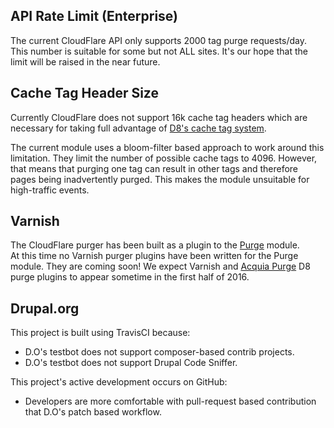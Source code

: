 ## API Rate Limit (Enterprise)
The current CloudFlare API only supports 2000 tag purge requests/day.  This number is suitable for some but not ALL sites.  It's our hope that the limit will be raised in the near future.

## Cache Tag Header Size
Currently CloudFlare does not support 16k cache tag headers which are necessary for taking full advantage of [D8's cache tag system](https://www.drupal.org/developing/api/8/cache/tags).

The current module uses a bloom-filter based approach to work around this limitation. They limit the number of possible cache tags to 4096. However, that means that purging one tag can result in other tags and therefore pages being inadvertently purged.  This makes the module unsuitable for high-traffic events.

## Varnish
The CloudFlare purger has been built as a plugin to the [Purge](https://www.drupal.org/project/purge) module.  
At this time no Varnish purger plugins have been written for the Purge module. They are coming soon! We expect Varnish and [Acquia Purge](https://www.drupal.org/project/acquia_purge) D8 purge plugins to appear sometime in the first half of 2016.

## Drupal.org
This project is built using TravisCI because:
- D.O's testbot does not support composer-based contrib projects.
- D.O's testbot does not support Drupal Code Sniffer.

This project's active development occurs on GitHub:
- Developers are more comfortable with pull-request based contribution that D.O's patch based workflow.
